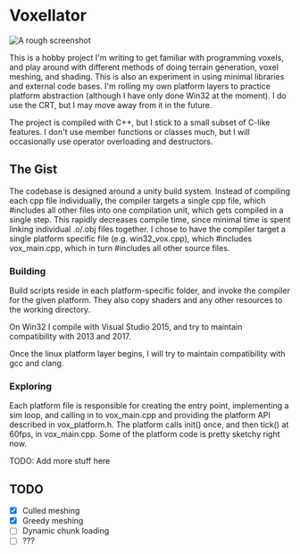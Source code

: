 # Voxellator

![A rough screenshot](doc/voxels_rough.png)

This is a hobby project I'm writing to get familiar with programming voxels, and play around
with different methods of doing terrain generation, voxel meshing, and shading.
This is also an experiment in using minimal libraries and external code bases.
I'm rolling my own platform layers to practice platform abstraction (although I have only done
Win32 at the moment). I do use the CRT, but I may move away from it in the future.

The project is compiled with C++, but I stick to a small subset of C-like features.
I don't use member functions or classes much, but I will occasionally use operator overloading and destructors.

## The Gist

The codebase is designed around a unity build system.
Instead of compiling each cpp file individually, the compiler targets a single cpp file, which #includes
all other files into one compilation unit, which gets compiled in a single step.
This rapidly decreases compile time, since minimal time is spent linking individual .o/.obj files together.
I chose to have the compiler target a single platform specific file (e.g. win32_vox.cpp), which #includes
vox_main.cpp, which in turn #includes all other source files.

### Building

Build scripts reside in each platform-specific folder, and invoke the compiler for the given platform.
They also copy shaders and any other resources to the working directory.

On Win32 I compile with Visual Studio 2015, and try to maintain compatibility with 2013 and 2017.

Once the linux platform layer begins, I will try to maintain compatibility with gcc and clang.

### Exploring

Each platform file is responsible for creating the entry point, implementing a sim loop, and calling
in to vox_main.cpp and providing the platform API described in vox_platform.h.
The platform calls init() once, and then tick() at 60fps, in vox_main.cpp.
Some of the platform code is pretty sketchy right now.

TODO: Add more stuff here

## TODO

- [x] Culled meshing
- [x] Greedy meshing
- [ ] Dynamic chunk loading
- [ ] ???
